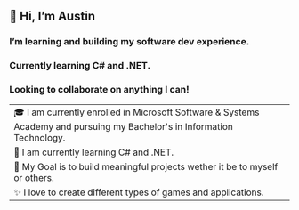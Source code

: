 ## 👋 Hi, I’m Austin
### I’m learning and building my software dev experience. 
### Currently learning C# and .NET. 
### Looking to collaborate on anything I can!
<table>
  <tr>
    <td>
    🎓 I am currently enrolled in Microsoft Software & Systems Academy and pursuing my Bachelor's in Information Technology.
    </td> 
  </tr>
  <tr>
    <td>
      🌱 I am currently learning C# and .NET.
    </td>  
  </tr>  
  <tr>
  <td>
    🎯 My Goal is to build meaningful projects wether it be to myself or others.
  </td>
  </tr>
  <tr>
  <td>
    ✨ I love to create different types of games and applications.
  </td>  
  </tr>
  </table>
